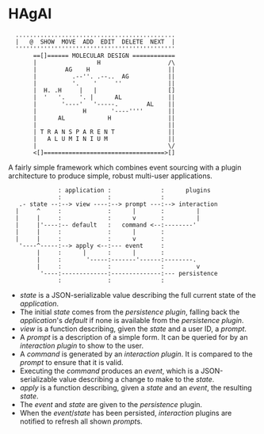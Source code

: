 # HAgAl

```
  .............................................
  |   @  SHOW  MOVE  ADD  EDIT  DELETE  NEXT  |
  '''''''''''''''''''''''''''''''''''''''''''''
       ==[]====== MOLECULAR DESIGN ============
       |                 H                   /\
       |        AG    H                      ||
       |          .--''. .--..  AG           ||
       |          '.    '     ''             ||
       |  H. .H     |   |                    []
       |  '   '.    '. |      AL             ||
       |       '----'   '-----.        AL    ||
       |             H       '----''''       ||
       |      AL            H                ||
       |                                     ||
       | T R A N S P A R E N T               ||
       |   A L U M I N I U M                 ||
       |                                     \/
       <[]==================================>[]

```

A fairly simple framework which combines event sourcing with a plugin
architecture to produce simple, robust multi-user applications.

```
              : application :              :      plugins
              :             :              :
   .- state --:--> view ----:--> prompt ---:--> interaction
  |     ^     :             :      |       :         |
  |     |     :             :      v       :         |
  |     |'----:-- default   :   command <--:--------'
  |     |     :             :      |       :
  |     |     :             :      v       :
   '----^-----:--> apply <--:--- event     :
        |     :      |      :      |       :
        |     :       '-----:-------'------:--------.
        |     :             :              :         v
         '----:-------------:--------------:--- persistence
              :             :              :
```

- *state* is a JSON-serializable value describing the full current state of the
  *application*.
- The initial *state* comes from the *persistence* *plugin*, falling back the
  *application*'s *default* if none is available from the *persistence*
  *plugin*.
- *view* is a function describing, given the *state* and a user ID, a *prompt*.
- A *prompt* is a description of a simple form.  It can be queried for by an
  *interaction* *plugin* to show to the user.
- A *command* is generated by an *interaction* *plugin*.  It is compared to the
  *prompt* to ensure that it is valid.
- Executing the *command* produces an *event*, which is a JSON-serializable
  value describing a change to make to the *state*.
- *apply* is a function describing, given a *state* and an *event*, the
  resulting *state*.
- The *event* and *state* are given to the *persistence* plugin.
- When the *event*/*state* has been persisted, *interaction* plugins are
  notified to refresh all shown *prompt*s.
